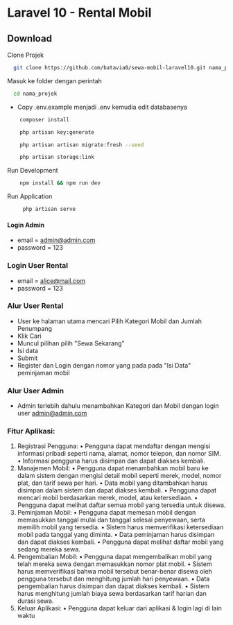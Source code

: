 # Laravel 10 - Rental Mobil

## Download

Clone Projek

```bash
  git clone https://github.com/batavia0/sewa-mobil-laravel10.git nama_projek
```

Masuk ke folder dengan perintah

```bash
  cd nama_projek
```

-   Copy .env.example menjadi .env kemudia edit databasenya

```bash
    composer install
```

```bash
    php artisan key:generate
```

```bash
    php artisan artisan migrate:fresh --seed
```

```bash
    php artisan storage:link
```
Run Development
```bash
    npm install && npm run dev
```
Run Application
```bash
     php artisan serve
```

#### Login Admin

-   email = admin@admin.com
-   password = 123

### Login User Rental

-   email = alice@mail.com
-   password = 123

### Alur User Rental

-   User ke halaman utama mencari Pilih Kategori Mobil dan Jumlah Penumpang
-   Klik Cari
-   Muncul pilihan pilih "Sewa Sekarang"
-   Isi data
-   Submit
-   Register dan Login dengan nomor yang pada pada "Isi Data" peminjaman mobil

### Alur User Admin

-   Admin terlebih dahulu menambahkan Kategori dan Mobil dengan login user admin@admin.com

### Fitur Aplikasi:
1. Registrasi Pengguna:
• Pengguna dapat mendaftar dengan mengisi informasi pribadi seperti nama, alamat,
nomor telepon, dan nomor SIM.
• Informasi pengguna harus disimpan dan dapat diakses kembali.
2. Manajemen Mobil:
• Pengguna dapat menambahkan mobil baru ke dalam sistem dengan mengisi detail mobil
seperti merek, model, nomor plat, dan tarif sewa per hari.
• Data mobil yang ditambahkan harus disimpan dalam sistem dan dapat diakses kembali.
• Pengguna dapat mencari mobil berdasarkan merek, model, atau ketersediaan.
• Pengguna dapat melihat daftar semua mobil yang tersedia untuk disewa.
3. Peminjaman Mobil:
• Pengguna dapat memesan mobil dengan memasukkan tanggal mulai dan tanggal selesai
penyewaan, serta memilih mobil yang tersedia.
• Sistem harus memverifikasi ketersediaan mobil pada tanggal yang diminta.
• Data peminjaman harus disimpan dan dapat diakses kembali.
• Pengguna dapat melihat daftar mobil yang sedang mereka sewa.
4. Pengembalian Mobil:
• Pengguna dapat mengembalikan mobil yang telah mereka sewa dengan memasukkan nomor
plat mobil.
• Sistem harus memverifikasi bahwa mobil tersebut benar-benar disewa oleh pengguna
tersebut dan menghitung jumlah hari penyewaan.
• Data pengembalian harus disimpan dan dapat diakses kembali.
• Sistem harus menghitung jumlah biaya sewa berdasarkan tarif harian dan durasi
sewa.
5. Keluar Aplikasi:
• Pengguna dapat keluar dari aplikasi & login lagi di lain waktu